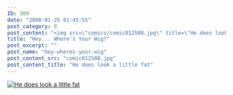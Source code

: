 ```yaml
---
ID: 309
date: "2008-01-25 01:45:55"
post_category: 0
post_content: "<img src=\"comics/comic012508.jpg\" title=\"He does look a little fat\" />"
title: "Hey... Where's Your Wig?"
post_excerpt: ""
post_name: "hey-wheres-your-wig"
post_content_src: "comic012508.jpg"
post_content_title: "He does look a little fat"
---
```



[![He does look a little fat](/comics-hi-res/comic012508.jpg)](/comics-hi-res/comic012508.jpg "He does look a little fat")
